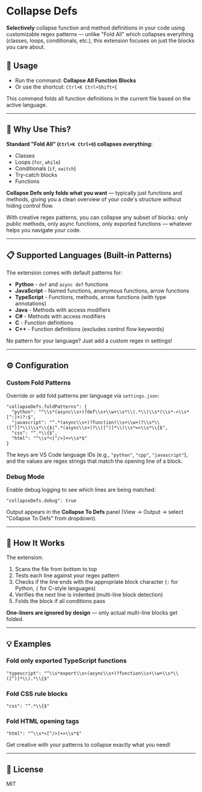 # Collapse Defs

**Selectively** collapse function and method definitions in your code using customizable regex patterns — unlike "Fold All" which collapses everything (classes, loops, conditionals, etc.), this extension focuses on just the blocks you care about.

## 🚀 Usage

- Run the command: **Collapse All Function Blocks**
- Or use the shortcut: `Ctrl+K Ctrl+Shift+{`

This command folds all function definitions in the current file based on the active language.

---

## 🎯 Why Use This?

**Standard "Fold All" (`Ctrl+K Ctrl+0`) collapses everything:**

- Classes
- Loops (`for`, `while`)
- Conditionals (`if`, `switch`)
- Try-catch blocks
- Functions

**Collapse Defs only folds what you want** — typically just functions and methods, giving you a clean overview of your code's structure without hiding control flow.

With creative regex patterns, you can collapse any subset of blocks: only public methods, only async functions, only exported functions — whatever helps you navigate your code.

---

## 📋 Supported Languages (Built-in Patterns)

The extension comes with default patterns for:

- **Python** - `def` and `async def` functions
- **JavaScript** - Named functions, anonymous functions, arrow functions
- **TypeScript** - Functions, methods, arrow functions (with type annotations)
- **Java** - Methods with access modifiers
- **C#** - Methods with access modifiers
- **C** - Function definitions
- **C++** - Function definitions (excludes control flow keywords)

No pattern for your language? Just add a custom regex in settings!

---

## ⚙️ Configuration

### Custom Fold Patterns

Override or add fold patterns per language via `settings.json`:

```jsonc
"collapseDefs.foldPatterns": {
  "python": "^\\s*(async\\s+)?def\\s+\\w+\\s*\\(.*\\)\\s*(\\s*->\\s*[^:]+)?:$",
  "javascript": "^.*(async\\s+)?function(\\s+\\w+)?\\s*\\([^)]*\\)\\s*\\{$|^.*(async\\s+)?\\([^)]*\\)\\s*=>\\s*\\{$",
  "css": "^.*\\{$",
  "html": "^\\s*<[^/>]+>\\s*$"
}
```

The keys are VS Code language IDs (e.g., `"python"`, `"cpp"`, `"javascript"`), and the values are regex strings that match the opening line of a block.

### Debug Mode

Enable debug logging to see which lines are being matched:

```jsonc
"collapseDefs.debug": true
```

Output appears in the **Collapse To Defs** panel (View → Output → select "Collapse To Defs" from dropdown).

---

## 🧠 How It Works

The extension:

1. Scans the file from bottom to top
2. Tests each line against your regex pattern
3. Checks if the line ends with the appropriate block character (`:` for Python, `{` for C-style languages)
4. Verifies the next line is indented (multi-line block detection)
5. Folds the block if all conditions pass

**One-liners are ignored by design** — only actual multi-line blocks get folded.

---

## 💡 Examples

### Fold only exported TypeScript functions

```jsonc
"typescript": "^\\s*export\\s+(async\\s+)?function\\s+\\w+\\s*\\([^)]*\\).*\\{$"
```

### Fold CSS rule blocks

```jsonc
"css": "^.*\\{$"
```

### Fold HTML opening tags

```jsonc
"html": "^\\s*<[^/>]+>\\s*$"
```

Get creative with your patterns to collapse exactly what you need!

---

## 📝 License

MIT

